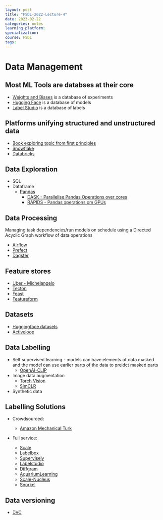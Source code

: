 ```yaml
---
layout: post
title: "FSDL-2022-Lecture-4"
date: 2023-02-22
categories: notes
learning_platform: 
specialization: 
course: FSDL
tags: 
---
```

# Data Management

## Most ML Tools are databses at their core

* [Weights and Biases]() is a database of experiments
* [Hugging Face]() is a database of models
* [Label Studio]() is a database of labels

## Platforms unifying structured and unstructured data

* [Book exploring topic from first principles](https://dataintensive.net/)
* [Snowflake](https://www.snowflake.com/)
* [Databricks](https://www.databricks.com/)

## Data Exploration

* SQL
* Dataframe
  * [Pandas](https://pandas.pydata.org/)
    * [DASK - Parallelise Pandas Operations over cores](https://examples.dask.org/dataframe.html)
    * [RAPIDS - Pandas operations om GPUs](https://rapids.ai/)
  
## Data Processing

Managing task dependencies/run models on schedule using a Directed Acyclic Graph workflow of data operations

* [Airflow](https://airflow.apache.org/)
* [Prefect](https://www.prefect.io/)
* [Dagster](https://dagster.io/)

## Feature stores

* [Uber - Michelangelo](https://eng.uber.com/michelangelo-machine-learning-platform/)
* [Tecton](https://www.tecton.ai/)
* [Feast](https://feast.dev/)
* [Featureform](https://www.featureform.com/)

## Datasets

* [Huggingface datasets](https://huggingface.co/docs/datasets)
* [Activeloop](https://www.activeloop.ai/)

## Data Labelling

* Self supervised learning - models can have elements of data masked and the model can use earlier parts of the data to preidct masked parts
    * [OpenAI-CLIP](https://github.com/openai/CLIP)
* Image data augmentation
    * [Torch Vision](https://github.com/pytorch/vision)
    * [SimCLR](https://ai.googleblog.com/2020/04/advancing-self-supervised-and-semi.html)
* Synthetic data

## Labelling Solutions

* Crowdsourced:
    * [Amazon Mechanical Turk](https://www.mturk.com)

* Full service:
    * [Scale](https://scale.com/)
    * [Labelbox](https://labelbox.com/)
    * [Supervisely](https://supervise.ly/)
    * [Labelstudio](https://labelstud.io/)
    * [Diffgram](https://diffgram.com/)
    * [AquariumLearning](https://www.aquariumlearning.com/)
    * [Scale-Nucleus](https://scale.com/nucleus)
    * [Snorkel](https://snorkel.ai/)

## Data versioning

* [DVC](https://dvc.org/)
